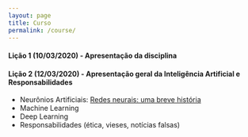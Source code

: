 ```yaml
---
layout: page
title: Curso
permalink: /course/
---
```


#### Lição 1 (10/03/2020) - Apresentação da disciplina

#### Lição 2 (12/03/2020) - Apresentação geral da Inteligência Artificial e Responsabilidades
- Neurônios Artificiais: [Redes neurais: uma breve história](https://piegu.github.io/AM2020/2020/03/12/neural-networks-a-brief-history.html)
- Machine Learning
- Deep Learning
- Responsabilidades (ética, vieses, notícias falsas)
